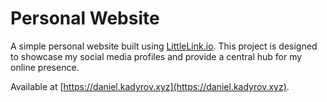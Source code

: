 # Personal Website

A simple personal website built using [LittleLink.io](https://littlelink.io/). This project is designed to showcase my social media profiles and provide a central hub for my online presence.

Available at [https://daniel.kadyrov.xyz](https://daniel.kadyrov.xyz).